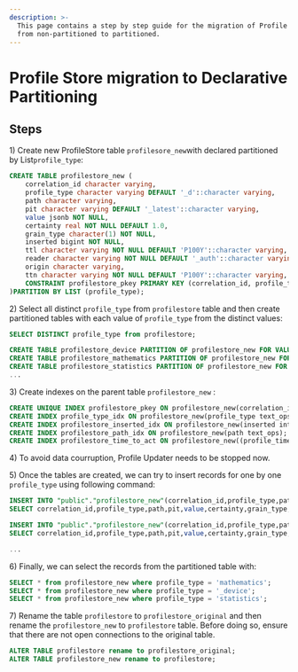 ```yaml
---
description: >-
  This page contains a step by step guide for the migration of Profile Store
  from non-partitioned to partitioned.
---
```


# Profile Store migration to Declarative Partitioning

## Steps

1\) Create new ProfileStore table `profilesore_new`with declared partitioned by List`profile_type`:

```sql
CREATE TABLE profilestore_new (
    correlation_id character varying,
    profile_type character varying DEFAULT '_d'::character varying,
    path character varying,
    pit character varying DEFAULT '_latest'::character varying,
    value jsonb NOT NULL,
    certainty real NOT NULL DEFAULT 1.0,
    grain_type character(1) NOT NULL,
    inserted bigint NOT NULL,
    ttl character varying NOT NULL DEFAULT 'P100Y'::character varying,
    reader character varying NOT NULL DEFAULT '_auth'::character varying,
    origin character varying,
    ttn character varying NOT NULL DEFAULT 'P100Y'::character varying,
    CONSTRAINT profilestore_pkey PRIMARY KEY (correlation_id, profile_type, path, pit)
)PARTITION BY LIST (profile_type);
```

2\) Select all distinct `profile_type` from `profilestore` table and then create partitioned tables with each value of `profile_type` from the distinct values:

```sql
SELECT DISTINCT profile_type from profilestore;

CREATE TABLE profilestore_device PARTITION OF profilestore_new FOR VALUES IN ('_device')
CREATE TABLE profilestore_mathematics PARTITION OF profilestore_new FOR VALUES IN ('mathematics')
CREATE TABLE profilestore_statistics PARTITION OF profilestore_new FOR VALUES IN ('statistics')
...
```

3\) Create indexes on the parent table `profilestore_new` :

```sql
CREATE UNIQUE INDEX profilestore_pkey ON profilestore_new(correlation_id text_ops,profile_type text_ops,path text_ops,pit text_ops);
CREATE INDEX profile_type_idx ON profilestore_new(profile_type text_ops);
CREATE INDEX profilestore_inserted_idx ON profilestore_new(inserted int8_ops);
CREATE INDEX profilestore_path_idx ON profilestore_new(path text_ops);
CREATE INDEX profilestore_time_to_act ON profilestore_new((profile_time_to_act(inserted, ttl)) int8_ops);
```

4\) To avoid data courruption, Profile Updater needs to be stopped now.

5\) Once the tables are created, we can try to insert records for one by one `profile_type` using following command:

```sql
INSERT INTO "public"."profilestore_new"(correlation_id,profile_type,path,pit,value,certainty,grain_type,inserted,ttl,reader,origin,ttn)
SELECT correlation_id,profile_type,path,pit,value,certainty,grain_type,inserted,ttl,reader,origin,ttn FROM profilestore where profile_type = 'mathematics';

INSERT INTO "public"."profilestore_new"(correlation_id,profile_type,path,pit,value,certainty,grain_type,inserted,ttl,reader,origin,ttn)
SELECT correlation_id,profile_type,path,pit,value,certainty,grain_type,inserted,ttl,reader,origin,ttn FROM profilestore where profile_type = '_device';

...
```

6\) Finally, we can select the records from the partitioned table with:

```sql
SELECT * from profilestore_new where profile_type = 'mathematics';
SELECT * from profilestore_new where profile_type = '_device';
SELECT * from profilestore_new where profile_type = 'statistics';
```

7\) Rename the table `profilestore` to `profilestore_original` and then rename the `profilestore_new` to `profilestore` table. Before doing so, ensure that there are not open connections to the original table.

```sql
ALTER TABLE profilestore rename to profilestore_original;
ALTER TABLE profilestore_new rename to profilestore;
```


